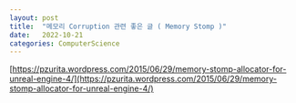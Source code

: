 ```yaml
---
layout: post
title:  "메모리 Corruption 관련 좋은 글 ( Memory Stomp )"
date:   2022-10-21
categories: ComputerScience
---         
```


[https://pzurita.wordpress.com/2015/06/29/memory-stomp-allocator-for-unreal-engine-4/](https://pzurita.wordpress.com/2015/06/29/memory-stomp-allocator-for-unreal-engine-4/)